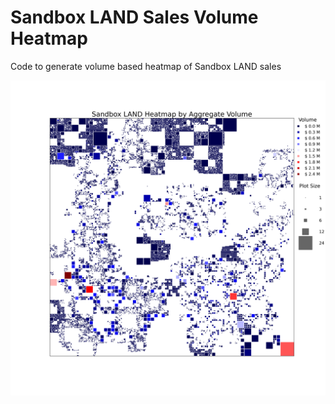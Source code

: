 # Sandbox LAND Sales Volume Heatmap
Code to generate volume based heatmap of Sandbox LAND sales

![heatmap](https://raw.githubusercontent.com/rtalamas/sandbox_heatmap/main/land_map.png)
